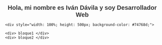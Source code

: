 
   <h1 style="font-family: Arial, sans-serif; font-size: 20px; color: #333; text-align: center;">
        Hola, mi nombre es Iván Dávila y soy Desarrollador Web
    </h1>

    <div style="width: 100%; height: 500px; background-color: #74768d;">

    <div> bloque1 </div>
    <div> bloque2 </div>

   </div>



